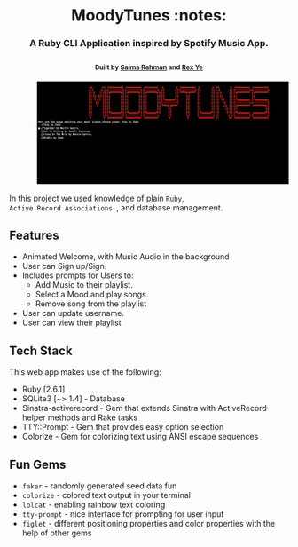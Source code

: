 <h1 align="center">MoodyTunes :notes:</h1>
<h3 align="center"> A Ruby CLI Application inspired by Spotify Music App.</h3>
<h4 align="center">
  <sub>Built by
  <a href="https://github.com/saimaar">Saima Rahman</a> and
  <a href="https://github.com/rexy91"> Rex Ye</a>
  </sub>
</h4>
<p align="center">
  <img style="margin-left:10%" width="90%" height="60%" src="ezgif.com-video-to-gif.gif">
</p>

In this project we used knowledge of plain <code>Ruby</code>, <code> Active Record Associations </code>, and database management.

## Features 
- Animated Welcome, with Music Audio in the background
- User can Sign up/Sign.
- Includes prompts for Users to:
  - Add Music to their playlist.
  - Select a Mood and play songs.
  - Remove song from the playlist 
- User can update username.
- User can view their playlist


## Tech Stack
This web app makes use of the following:
- Ruby [2.6.1]
- SQLite3 [~> 1.4] - Database
- Sinatra-activerecord - Gem that extends Sinatra with ActiveRecord helper methods and Rake tasks
- TTY::Prompt - Gem that provides easy option selection
- Colorize - Gem for colorizing text using ANSI escape sequences


## Fun Gems 
- `faker` - randomly generated seed data fun
- `colorize` - colored text output in your terminal
- `lolcat` - enabling rainbow text coloring
- `tty-prompt` - nice interface for prompting for user input
- `figlet` - different positioning properties and color properties with the help of other gems

